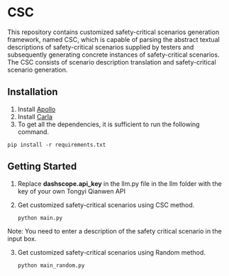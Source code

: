 # CSC
This repository contains customized safety-critical scenarios generation framework, named CSC, which is capable of parsing the abstract textual descriptions of safety-critical scenarios supplied by testers and subsequently generating concrete instances of safety-critical scenarios. The CSC consists of scenario description translation and safety-critical scenario generation.

## Installation
1. Install [Apollo](https://github.com/ApolloAuto/apollo/tree/master) 
2. Install [Carla](https://carla.readthedocs.io/en/latest/)
3. To get all the dependencies, it is sufficient to run the following command.
```
pip install -r requirements.txt
```
## Getting Started
1. Replace **dashscope.api_key** in the llm.py file in the llm folder with the key of your own Tongyi Qianwen API
   
2. Get customized safety-critical scenarios using CSC method.
   ```
   python main.py
   ```
Note: You need to enter a description of the safety critical scenario in the input box. 

3. Get customized safety-critical scenarios using Random method.
   ```
   python main_random.py
   ```
